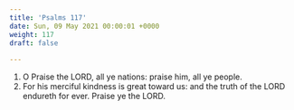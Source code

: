 ```yaml
---
title: 'Psalms 117'
date: Sun, 09 May 2021 00:00:01 +0000
weight: 117
draft: false
  
---
```


1. O Praise the LORD, all ye nations: praise him, all ye people.
2. For his merciful kindness is great toward us: and the truth of the LORD endureth for ever. Praise ye the LORD.
